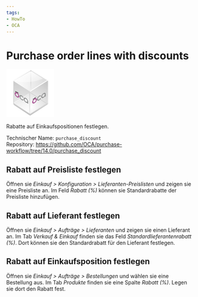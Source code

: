 ```yaml
---
tags:
- HowTo
- OCA
---
```

# Purchase order lines with discounts
![icon_oca_app](assets/icon_oca_app.png)

Rabatte auf Einkaufspositionen festlegen.

Technischer Name: `purchase_discount`\
Repository: <https://github.com/OCA/purchase-workflow/tree/14.0/purchase_discount>

## Rabatt auf Preisliste festlegen

Öffnen sie *Einkauf > Konfiguration > Lieferanten-Preislisten* und zeigen sie eine Preisliste an. Im Feld *Rabatt (%)* können sie Standardrabatte der Preisliste hinzufügen.

## Rabatt auf Lieferant festlegen

Öffnen sie *Einkauf > Aufträge > Lieferanten* und zeigen sie einen Lieferant an. Im Tab *Verkauf & Einkauf* finden sie das Feld *Standardlieferantenrabatt (%)*. Dort können sie den Standardrabatt für den Lieferant festlegen.

## Rabatt auf Einkaufsposition festlegen

Öffnen sie *Einkauf > Aufträge > Bestellungen* und wählen sie eine Bestellung aus. Im Tab *Produkte* finden sie eine Spalte *Rabatt (%)*. Legen sie dort den Rabatt fest.